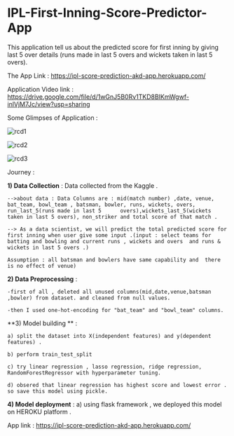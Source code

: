 # IPL-First-Inning-Score-Predictor-App

This application tell us about the predicted score for first inning by giving last 5 over details (runs made in last 5 overs and wickets taken in last 5 overs).

The App Link :    https://ipl-score-prediction-akd-app.herokuapp.com/

Application Video link : https://drive.google.com/file/d/1wGnJ5B0Rv1TKD8BIKmWgwf-inlVjM7Jc/view?usp=sharing

Some Glimpses of Application : 

![rcd1](https://user-images.githubusercontent.com/61588604/108326757-a3da1400-71f0-11eb-8c59-7f3afb6d550b.png)


![rcd2](https://user-images.githubusercontent.com/61588604/108327460-73df4080-71f1-11eb-9d0d-cf0c6e7c5ac2.png)

![rcd3](https://user-images.githubusercontent.com/61588604/108327518-848fb680-71f1-11eb-8a70-0baec5c1d487.png)




Journey : 

**1) Data Collection** :  Data collected from the Kaggle . 

    -->about data : Data Columns are : mid(match number) ,date, venue, bat_team, bowl_team , batsman, bowler, runs, wickets, overs, run_last_5(runs made in last 5      overs),wickets_last_5(wickets taken in last 5 overs), non_striker and total score of that match .
    
    --> As a data scientist, we will predict the total predicted score for first inning when user give some input .(input : select teams for batting and bowling and current runs , wickets and overs  and runs & wickets in last 5 overs .)
    
    Assumption : all batsman and bowlers have same capability and  there is no effect of venue)
    
**2) Data Preprocessing** : 

    -first of all , deleted all unused columns(mid,date,venue,batsman ,bowler) from dataset. and cleaned from null values.
    
    -then I used one-hot-encoding for "bat_team" and "bowl_team" columns.
    
**3) Model building ** : 

    a) split the dataset into X(independent features) and y(dependent features) .
    
    b) perform train_test_split
    
    c) try linear regression , lasso regression, ridge regression, RandomForestRegressor with hyperparameter tuning. 
    
    d) obsered that linear regression has highest score and lowest error . so save this model using pickle.

**4) Model deployment** : 
    a) using flask framework , we deployed this model on HEROKU platform .
    
App link : https://ipl-score-prediction-akd-app.herokuapp.com/
    
    
